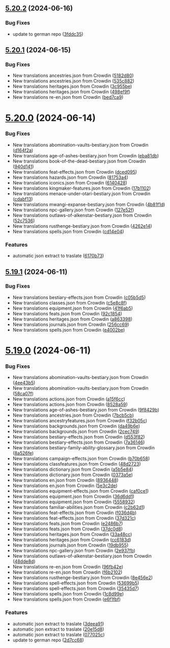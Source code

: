 ## [5.20.2](https://github.com/allnnde/pf2e-esp-translation/compare/v5.20.1...v5.20.2) (2024-06-16)


### Bug Fixes

* update to german repo ([3fddc35](https://github.com/allnnde/pf2e-esp-translation/commit/3fddc35e15478d7f32f08bdd0fb5f15859fea98c))



## [5.20.1](https://github.com/allnnde/pf2e-esp-translation/compare/v5.20.0...v5.20.1) (2024-06-15)


### Bug Fixes

* New translations ancestries.json from Crowdin ([5182d80](https://github.com/allnnde/pf2e-esp-translation/commit/5182d80292e127b0f74ca7ea6113917ff6e02505))
* New translations ancestries.json from Crowdin ([535c882](https://github.com/allnnde/pf2e-esp-translation/commit/535c882cf1b4d140ba1f17bf125683df634f191a))
* New translations heritages.json from Crowdin ([3c955be](https://github.com/allnnde/pf2e-esp-translation/commit/3c955be25e929166ddb1ed7c76c57397d0e6a1b4))
* New translations heritages.json from Crowdin ([498ef9f](https://github.com/allnnde/pf2e-esp-translation/commit/498ef9f035e0993aa816067268e52e5dcc9dd3a0))
* New translations re-en.json from Crowdin ([bed7ca9](https://github.com/allnnde/pf2e-esp-translation/commit/bed7ca9e61a679769dba12f5b09311efedad5800))



# [5.20.0](https://github.com/allnnde/pf2e-esp-translation/compare/v5.19.1...v5.20.0) (2024-06-14)


### Bug Fixes

* New translations abomination-vaults-bestiary.json from Crowdin ([d164f2a](https://github.com/allnnde/pf2e-esp-translation/commit/d164f2a24de7d87a1b90e23e5763095ca1818148))
* New translations age-of-ashes-bestiary.json from Crowdin ([eba81db](https://github.com/allnnde/pf2e-esp-translation/commit/eba81dba723460fd3a42e3f9e54714af2f5d330f))
* New translations book-of-the-dead-bestiary.json from Crowdin ([940d141](https://github.com/allnnde/pf2e-esp-translation/commit/940d141923c80606ab13f8b24b236929172d10b5))
* New translations feat-effects.json from Crowdin ([dced095](https://github.com/allnnde/pf2e-esp-translation/commit/dced0954cef6d8868895e7084e6887fa76719304))
* New translations hazards.json from Crowdin ([81753a4](https://github.com/allnnde/pf2e-esp-translation/commit/81753a4b1b0c93cbe2b3dcc6fc275cfcd7b16936))
* New translations iconics.json from Crowdin ([6140428](https://github.com/allnnde/pf2e-esp-translation/commit/6140428a9e51833a9670e7d7f66f91e389da2bdb))
* New translations kingmaker-features.json from Crowdin ([17b1102](https://github.com/allnnde/pf2e-esp-translation/commit/17b11024da2f7ca769eb65d8485799ff956ae23c))
* New translations menace-under-otari-bestiary.json from Crowdin ([cdabf13](https://github.com/allnnde/pf2e-esp-translation/commit/cdabf1307a23617f826d8e38bbc35f1b581158e3))
* New translations mwangi-expanse-bestiary.json from Crowdin ([4b81f1d](https://github.com/allnnde/pf2e-esp-translation/commit/4b81f1d8b9648d9c3db127676e33caa912861dc7))
* New translations npc-gallery.json from Crowdin ([127e52f](https://github.com/allnnde/pf2e-esp-translation/commit/127e52f8cffbf4a655fecc60d00169b1fe828cf7))
* New translations outlaws-of-alkenstar-bestiary.json from Crowdin ([52c7536](https://github.com/allnnde/pf2e-esp-translation/commit/52c7536d01a7593eb7f2e85686a84a41324680ed))
* New translations rusthenge-bestiary.json from Crowdin ([4262e14](https://github.com/allnnde/pf2e-esp-translation/commit/4262e142ce381741a321323d3fc64a64ff55c9cd))
* New translations spells.json from Crowdin ([cd14e04](https://github.com/allnnde/pf2e-esp-translation/commit/cd14e0444e1291abce10ee4b702f96ca23179f20))


### Features

* automatic json extract to traslate ([6170b73](https://github.com/allnnde/pf2e-esp-translation/commit/6170b730d41bf280542cd5f8d0f23dea96fd746e))



## [5.19.1](https://github.com/allnnde/pf2e-esp-translation/compare/v5.19.0...v5.19.1) (2024-06-11)


### Bug Fixes

* New translations bestiary-effects.json from Crowdin ([c05b5d5](https://github.com/allnnde/pf2e-esp-translation/commit/c05b5d5e5f11d708e6b58e89e888a79a4eed9327))
* New translations classes.json from Crowdin ([c5e8c8f](https://github.com/allnnde/pf2e-esp-translation/commit/c5e8c8f3058b45bb4091ac07f14c050ca589b5b0))
* New translations equipment.json from Crowdin ([41f6ab5](https://github.com/allnnde/pf2e-esp-translation/commit/41f6ab5796ebac0378d4e577841f478426a4e56e))
* New translations feats.json from Crowdin ([92c1854](https://github.com/allnnde/pf2e-esp-translation/commit/92c1854a680f507e1f301ab63079f29351928991))
* New translations heritages.json from Crowdin ([a863398](https://github.com/allnnde/pf2e-esp-translation/commit/a863398af044e10425ed9035f53c2ad69adb9eb2))
* New translations journals.json from Crowdin ([256cc69](https://github.com/allnnde/pf2e-esp-translation/commit/256cc698cac2c1ba985ca6e133d0a051e4cf3d45))
* New translations spells.json from Crowdin ([e4002be](https://github.com/allnnde/pf2e-esp-translation/commit/e4002be8a16933ab1966aee0d3145697fdf4db11))



# [5.19.0](https://github.com/allnnde/pf2e-esp-translation/compare/v5.18.0...v5.19.0) (2024-06-11)


### Bug Fixes

* New translations abomination-vaults-bestiary.json from Crowdin ([4ee43b5](https://github.com/allnnde/pf2e-esp-translation/commit/4ee43b571c269ba674d45ba06ca89a620af1e88a))
* New translations abomination-vaults-bestiary.json from Crowdin ([58ca07f](https://github.com/allnnde/pf2e-esp-translation/commit/58ca07fb58b7aca29e27d597184a572063488c4e))
* New translations actions.json from Crowdin ([a15f6cc](https://github.com/allnnde/pf2e-esp-translation/commit/a15f6cc065f90f04b9719f5949ecc2a08346c86a))
* New translations actions.json from Crowdin ([8528a59](https://github.com/allnnde/pf2e-esp-translation/commit/8528a592382038aad980e351afc9e128ca9d785d))
* New translations age-of-ashes-bestiary.json from Crowdin ([9f8429b](https://github.com/allnnde/pf2e-esp-translation/commit/9f8429b6b680e275306a03805fc1ab552b66fa52))
* New translations ancestries.json from Crowdin ([7bcb5cb](https://github.com/allnnde/pf2e-esp-translation/commit/7bcb5cb058b9abdd8db1af1e5d6549b6872734df))
* New translations ancestryfeatures.json from Crowdin ([f32b05c](https://github.com/allnnde/pf2e-esp-translation/commit/f32b05caaec76bb1fd620cacafe2985825409c84))
* New translations backgrounds.json from Crowdin ([da49b6e](https://github.com/allnnde/pf2e-esp-translation/commit/da49b6e399d8cb8c11d6e1fc343b4cddbf22a784))
* New translations backgrounds.json from Crowdin ([2cec749](https://github.com/allnnde/pf2e-esp-translation/commit/2cec749f66932ac872f8e398d399d42f8a66cd23))
* New translations bestiary-effects.json from Crowdin ([d553f82](https://github.com/allnnde/pf2e-esp-translation/commit/d553f825bd859f0e16115c389c68e980f0babffa))
* New translations bestiary-effects.json from Crowdin ([7a36146](https://github.com/allnnde/pf2e-esp-translation/commit/7a361463f4e5303d4192b9276ebd560c9d33e232))
* New translations bestiary-family-ability-glossary.json from Crowdin ([8a526fe](https://github.com/allnnde/pf2e-esp-translation/commit/8a526fee355eda89279802360a88f2cf8c6f97b1))
* New translations campaign-effects.json from Crowdin ([b70b658](https://github.com/allnnde/pf2e-esp-translation/commit/b70b65870bb9ad62d9ce5708f128eb7e181ee00a))
* New translations classfeatures.json from Crowdin ([48d2723](https://github.com/allnnde/pf2e-esp-translation/commit/48d2723e270d55e8098d66b22728050e1ad26c47))
* New translations dictionary.json from Crowdin ([a5b5e84](https://github.com/allnnde/pf2e-esp-translation/commit/a5b5e84259f5914bee473b5ec5c0ace0764e1811))
* New translations dictionary.json from Crowdin ([0373a5e](https://github.com/allnnde/pf2e-esp-translation/commit/0373a5ee7c46858ffb1fd1b711bf288e19f82c89))
* New translations en.json from Crowdin ([8936448](https://github.com/allnnde/pf2e-esp-translation/commit/89364481092708f32891085fee854071b7ac16c3))
* New translations en.json from Crowdin ([5e3c2de](https://github.com/allnnde/pf2e-esp-translation/commit/5e3c2de959bce66a2f8678e2d57be566ecfb94d5))
* New translations equipment-effects.json from Crowdin ([caf0ce1](https://github.com/allnnde/pf2e-esp-translation/commit/caf0ce1920ebd32b261967a0ef1ca8f5207da31e))
* New translations equipment.json from Crowdin ([36d6dd1](https://github.com/allnnde/pf2e-esp-translation/commit/36d6dd1a8afde4d146169e2da14e2fe63b6cd3e2))
* New translations equipment.json from Crowdin ([5558932](https://github.com/allnnde/pf2e-esp-translation/commit/55589320b4f0d5e37c2dfd7b210426f82e4339fd))
* New translations familiar-abilities.json from Crowdin ([c2b62d1](https://github.com/allnnde/pf2e-esp-translation/commit/c2b62d1d151c48044969ba6a184ce5f8f7227dec))
* New translations feat-effects.json from Crowdin ([f036d4b](https://github.com/allnnde/pf2e-esp-translation/commit/f036d4b6ce4a26ba345079f4d01f350e7a0bfb7f))
* New translations feat-effects.json from Crowdin ([37d321c](https://github.com/allnnde/pf2e-esp-translation/commit/37d321caee3a1365498d4cf580db9f759e3ea2b3))
* New translations feats.json from Crowdin ([e2486b7](https://github.com/allnnde/pf2e-esp-translation/commit/e2486b7ac2f0bda217219b61e22b446c7815bcf8))
* New translations feats.json from Crowdin ([37dc0d8](https://github.com/allnnde/pf2e-esp-translation/commit/37dc0d8950e5eb9a016d8b251c83e1e0d92680d5))
* New translations heritages.json from Crowdin ([33a48cc](https://github.com/allnnde/pf2e-esp-translation/commit/33a48cca4509b73bb49e4ec39ebbc513d24959ff))
* New translations heritages.json from Crowdin ([cc6183d](https://github.com/allnnde/pf2e-esp-translation/commit/cc6183d50513322b17898daa030bc969af1cd814))
* New translations journals.json from Crowdin ([19db955](https://github.com/allnnde/pf2e-esp-translation/commit/19db955115e55469516889d7eb452b3f536710d1))
* New translations npc-gallery.json from Crowdin ([2e937fb](https://github.com/allnnde/pf2e-esp-translation/commit/2e937fbb05f3a3a751180502169a1e072103aef4))
* New translations outlaws-of-alkenstar-bestiary.json from Crowdin ([48dde8d](https://github.com/allnnde/pf2e-esp-translation/commit/48dde8d6ee4bd72315805a0d761c5fe9ef9a64be))
* New translations re-en.json from Crowdin ([96fb42e](https://github.com/allnnde/pf2e-esp-translation/commit/96fb42ecfc9100fc8d9ef99a6e6503749ea35f17))
* New translations re-en.json from Crowdin ([f6b2102](https://github.com/allnnde/pf2e-esp-translation/commit/f6b210236f5a9d0d963f7242d2d8bffdb8df2bde))
* New translations rusthenge-bestiary.json from Crowdin ([8e456e2](https://github.com/allnnde/pf2e-esp-translation/commit/8e456e23f30195ddac1eb78fc1f0f0113ff125dd))
* New translations spell-effects.json from Crowdin ([53699b5](https://github.com/allnnde/pf2e-esp-translation/commit/53699b554301faf7969c1c74a6dff8da30072fd5))
* New translations spell-effects.json from Crowdin ([35435d7](https://github.com/allnnde/pf2e-esp-translation/commit/35435d7e84f8a0799aba389c68457c9d8f90acac))
* New translations spells.json from Crowdin ([1c8d99e](https://github.com/allnnde/pf2e-esp-translation/commit/1c8d99e2cc12f9009364fceced9edb9a0dcc86a5))
* New translations spells.json from Crowdin ([e6f1fbf](https://github.com/allnnde/pf2e-esp-translation/commit/e6f1fbf90e7b77ea3b24c762a07408b97d9ed568))


### Features

* automatic json extract to traslate ([3deea91](https://github.com/allnnde/pf2e-esp-translation/commit/3deea91bfbba9b2f002e953a6c482278b58a34e8))
* automatic json extract to traslate ([20e15d8](https://github.com/allnnde/pf2e-esp-translation/commit/20e15d8f2fb2f797bbedf7e2c09ec09387d2394b))
* automatic json extract to traslate ([077025c](https://github.com/allnnde/pf2e-esp-translation/commit/077025c6d0b8c53c96ccc5bd2525bdfd5fd4187c))
* update to german repo ([2d7cc68](https://github.com/allnnde/pf2e-esp-translation/commit/2d7cc685d435dad35143776e44d583bb83211f3c))



